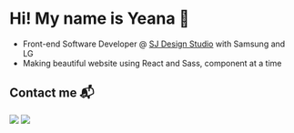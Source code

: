 # Hi! My name is Yeana 👋
- Front-end Software Developer @ <a href="https://www.sjdesignstudio.com/">SJ Design Studio</a> with Samsung and LG
- Making beautiful website using React and Sass, component at a time

## Contact me 📬

<a href="mailto: yeana.dev@gmail.com"><img src="https://img.shields.io/badge/yeana.dev@gmail.com-EA4335?style=flat-square&logo=Gmail&logoColor=FFFFFF" /></a> <a href="https://www.linkedin.com/in/yeana-cho-330312113" target="_blank"><img src="https://img.shields.io/badge/LinkedIn-0A66C2?style=flat-square&logo=Linkedin&logoColor=FFFFFF" /></a>
